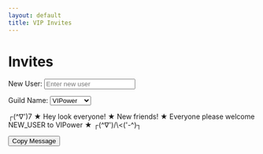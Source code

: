 ```yaml
---
layout: default
title: VIP Invites
---
```


# Invites

<!-- Input section for new user and guild name -->
<div style="margin-bottom: 1em;">
  <label for="newUser">New User: </label>
  <input type="text" id="newUser" placeholder="Enter new user" oninput="updateMessage()" />
</div>

<div style="margin-bottom: 1em;">
  <label for="guildName">Guild Name: </label>
  <select id="guildName" onchange="updateMessage()">
    <option value="VIPower">VIPower</option>
    <option value="VIPain">VIPain</option>
    <option value="VIPerfect">VIPerfect</option>
    <option value="VIPheonix">VIPheonix</option>
    <option value="VIPrimal">VIPrimal</option>
  </select>
</div>

<!-- Display the updated welcome message -->
<p id="welcomeMessage">
  ┌(^∇')7 ★ Hey look everyone! ★ New friends! ★ Everyone please welcome NEW_USER to VIPower ★ ┌(^∇')/\<('-^)┐
</p>

<!-- Button to copy the welcome message -->
<button onclick="copyMessage()">Copy Message</button>

<script>
  function updateMessage() {
    // Get input values; if empty, use placeholders
    var newUser = document.getElementById("newUser").value || "NEW_USER";
    var guildName = document.getElementById("guildName").value || "GUILD_NAME";
    
    // Construct the message string
    var message = "┌(^∇')7 ★ Hey look everyone! ★ New friends! ★ Everyone please welcome " 
                  + newUser + " to " + guildName 
                  + " ★ ┌(^∇')/\\('-^)┐";
    
    // Update the text content of the paragraph
    document.getElementById("welcomeMessage").textContent = message;
  }
  
  function copyMessage() {
    // Retrieve the text from the welcome message
    var message = document.getElementById("welcomeMessage").textContent;
    
    // Use the Clipboard API to copy the text
    navigator.clipboard.writeText(message)
      .then(function() {})
      .catch(function(err) {
        alert("Error copying message: " + err);
      });
  }
</script>
